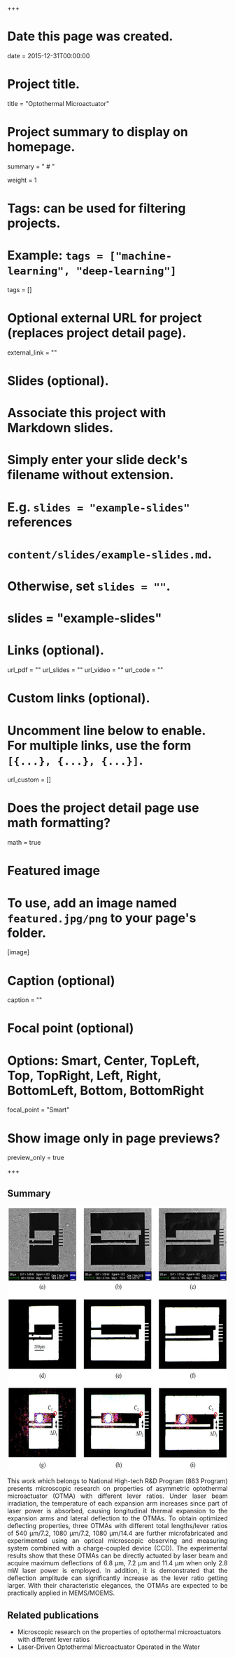 +++
# Date this page was created.
date = 2015-12-31T00:00:00

# Project title.
title = "Optothermal Microactuator"
# Project summary to display on homepage.
summary = " # "

 weight = 1

# Tags: can be used for filtering projects.
# Example: `tags = ["machine-learning", "deep-learning"]`
tags = []


# Optional external URL for project (replaces project detail page).
external_link = ""

# Slides (optional).
#   Associate this project with Markdown slides.
#   Simply enter your slide deck's filename without extension.
#   E.g. `slides = "example-slides"` references 
#   `content/slides/example-slides.md`.
#   Otherwise, set `slides = ""`.
# slides = "example-slides"

# Links (optional).
url_pdf = ""
url_slides = ""
url_video = ""
url_code = ""

# Custom links (optional).
#   Uncomment line below to enable. For multiple links, use the form `[{...}, {...}, {...}]`.
url_custom = []

# Does the project detail page use math formatting?
math = true

# Featured image
# To use, add an image named `featured.jpg/png` to your page's folder. 
[image]
  # Caption (optional)
  caption = ""

  # Focal point (optional)
  # Options: Smart, Center, TopLeft, Top, TopRight, Left, Right, BottomLeft, Bottom, BottomRight
  focal_point = "Smart"
  
  # Show image only in page previews?
  preview_only = true

+++
## Summary
<img src="Fig_1.png" alt="" width="600px" height="600px"/>
<p style="text-align: justify;">
  This work which belongs to National High-tech R&D Program (863 Program) presents microscopic research on properties of asymmetric optothermal microactuator (OTMA) with different lever ratios. Under laser beam irradiation, the temperature of each expansion arm increases since part of laser power is absorbed, causing longitudinal thermal expansion to the expansion arms and lateral deflection to the OTMAs. To obtain optimized deflecting properties, three OTMAs with different total lengths/lever ratios of 540 µm/7.2, 1080 µm/7.2, 1080 µm/14.4 are further microfabricated and experimented using an optical microscopic observing and measuring system combined with a charge-coupled device (CCD). The experimental results show that these OTMAs can be directly actuated by laser beam and acquire maximum deflections of 6.8 µm, 7.2 µm and 11.4 µm when only 2.8 mW laser power is employed. In addition, it is demonstrated that the deflection amplitude can significantly increase as the lever ratio getting larger. With their characteristic elegances, the OTMAs are expected to be practically applied in MEMS/MOEMS.</p>

## Related publications
* Microscopic research on the properties of optothermal microactuators with different lever ratios
* Laser-Driven Optothermal Microactuator Operated in the Water
